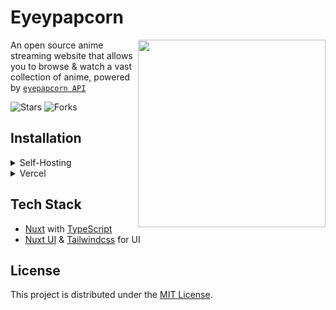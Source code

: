 # Eyeypapcorn

<img src="https://files.catbox.moe/4ms3rn.webp" align="right" height="300vh">

An open source anime streaming website that allows you to browse & watch a vast collection of anime, powered by [`eyepapcorn API`](https://)

![Stars](https://img.shields.io/github/stars/drxvill/hiruki?style=for-the-badge&label=Stars&color=%23f5d442)
![Forks](https://img.shields.io/github/forks/drxvill/hiruki?style=for-the-badge&label=Forks&color=%234266f5)


## Installation

<details>
<summary>Self-Hosting</summary>
</br>

Clone Reposiory
```sh
git clone 
```
Install Dependencies
```sh
pnpm install #or npm install
```
Add your api instance url to `.env` file (or you can just use our default api)
```ts
API_URL=https://api.eyepapcorn.com
```
Run dev server
```sh
pnpm dev #or npm run dev
```
</details>

<details>
<summary>Vercel</summary>
</br>

To deploy & host you own instance of `eyepapcorn` on vercel, you can simply click the button below and follow the steps on vercel page

[![Deploy](https://vercel.com/button)](https://vercel.com/new/clone?s=https://github.com/eyepapcorn)

Navigate to **Project** > **Settings** > **Environment Variables** and then add the following the environment variable
```ts
API_URL=https://api.eyepapcorn.com
```
</details>

## Tech Stack
* [Nuxt](https://nuxt.com/) with [TypeScript](https://www.typescriptlang.org/)
* [Nuxt UI](https://ui.nuxt.com/) & [Tailwindcss](https://tailwindcss.com/) for UI

## License
This project is distributed under the [MIT License](LICENSE).